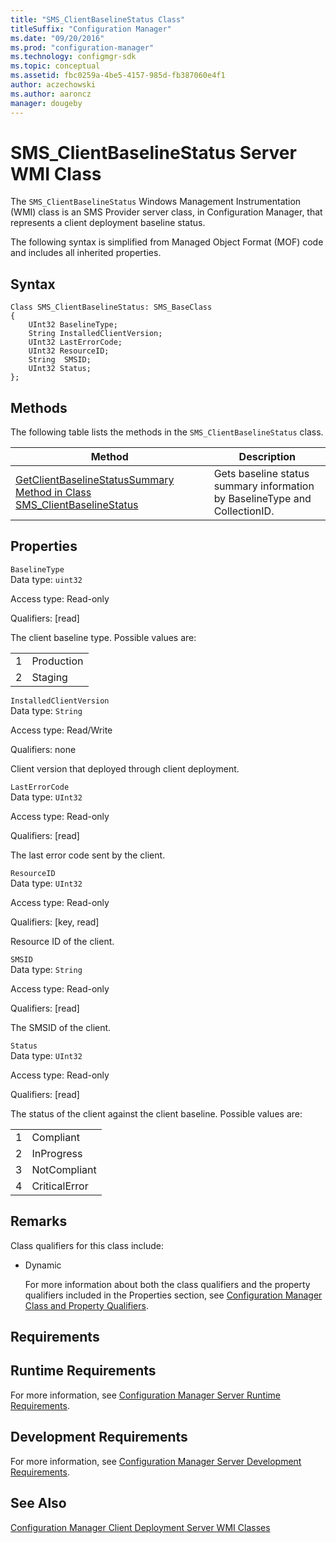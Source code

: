 ```yaml
---
title: "SMS_ClientBaselineStatus Class"
titleSuffix: "Configuration Manager"
ms.date: "09/20/2016"
ms.prod: "configuration-manager"
ms.technology: configmgr-sdk
ms.topic: conceptual
ms.assetid: fbc0259a-4be5-4157-985d-fb387060e4f1
author: aczechowski
ms.author: aaroncz
manager: dougeby
---
```

# SMS_ClientBaselineStatus Server WMI Class
The `SMS_ClientBaselineStatus` Windows Management Instrumentation (WMI) class is an SMS Provider server class, in Configuration Manager, that represents a client deployment baseline status.  

 The following syntax is simplified from Managed Object Format (MOF) code and includes all inherited properties.  

## Syntax  

```  
Class SMS_ClientBaselineStatus: SMS_BaseClass  
{  
    UInt32 BaselineType;  
    String InstalledClientVersion;  
    UInt32 LastErrorCode;      
    UInt32 ResourceID;  
    String  SMSID;  
    UInt32 Status;  
};  

```  

## Methods  
 The following table lists the methods in the `SMS_ClientBaselineStatus` class.  

|Method|Description|  
|------------|-----------------|  
|[GetClientBaselineStatusSummary Method in Class SMS_ClientBaselineStatus](../../../../../develop/reference/core/clients/deploy/getclientbaselinestatussummary-method-in-class-sms_clientbaselinestatus.md)|Gets baseline status summary information by BaselineType and CollectionID.|  

## Properties  
 `BaselineType`  
 Data type: `uint32`  

 Access type: Read-only  

 Qualifiers: [read]  

 The client baseline type. Possible values are:  

|||  
|-|-|  
|1|Production|  
|2|Staging|  

 `InstalledClientVersion`  
 Data type: `String`  

 Access type: Read/Write  

 Qualifiers: none  

 Client version that deployed through client deployment.  

 `LastErrorCode`  
 Data type: `UInt32`  

 Access type: Read-only  

 Qualifiers: [read]  

 The last error code sent by the client.  

 `ResourceID`  
 Data type: `UInt32`  

 Access type: Read-only  

 Qualifiers: [key, read]  

 Resource ID of the client.  

 `SMSID`  
 Data type: `String`  

 Access type: Read-only  

 Qualifiers: [read]  

 The SMSID of the client.  

 `Status`  
 Data type: `UInt32`  

 Access type: Read-only  

 Qualifiers: [read]  

 The status of the client against the client baseline. Possible values are:  

|||  
|-|-|  
|1|Compliant|  
|2|InProgress|  
|3|NotCompliant|  
|4|CriticalError|  

## Remarks  
 Class qualifiers for this class include:  

- Dynamic  

  For more information about both the class qualifiers and the property qualifiers included in the Properties section, see [Configuration Manager Class and Property Qualifiers](../../../../../develop/reference/misc/class-and-property-qualifiers.md).  

## Requirements  

## Runtime Requirements  
 For more information, see [Configuration Manager Server Runtime Requirements](../../../../../develop/core/reqs/server-runtime-requirements.md).  

## Development Requirements  
 For more information, see [Configuration Manager Server Development Requirements](../../../../../develop/core/reqs/server-development-requirements.md).  

## See Also  
 [Configuration Manager Client Deployment Server WMI Classes](../../../../../develop/reference/core/clients/deploy/client-deployment-server-wmi-classes.md)
